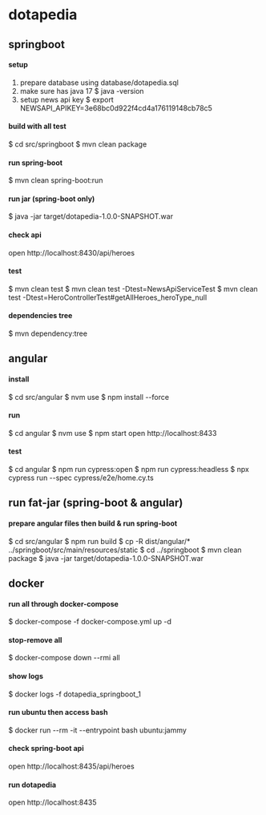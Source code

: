 # dotapedia

## springboot

#### setup
1. prepare database using database/dotapedia.sql
2. make sure has java 17
$ java -version
3. setup news api key
$ export NEWSAPI_APIKEY=3e68bc0d922f4cd4a176119148cb78c5

#### build with all test
$ cd src/springboot
$ mvn clean package

#### run spring-boot
$ mvn clean spring-boot:run

#### run jar (spring-boot only)
$ java -jar target/dotapedia-1.0.0-SNAPSHOT.war

#### check api
open http://localhost:8430/api/heroes

#### test
$ mvn clean test
$ mvn clean test -Dtest=NewsApiServiceTest
$ mvn clean test -Dtest=HeroControllerTest#getAllHeroes_heroType_null

#### dependencies tree
$ mvn dependency:tree

## angular

#### install
$ cd src/angular
$ nvm use
$ npm install --force

#### run
$ cd angular
$ nvm use
$ npm start
open http://localhost:8433

#### test
$ cd angular
$ npm run cypress:open
$ npm run cypress:headless
$ npx cypress run --spec cypress/e2e/home.cy.ts

## run fat-jar (spring-boot & angular)
#### prepare angular files then build & run spring-boot
$ cd src/angular
$ npm run build
$ cp -R dist/angular/* ../springboot/src/main/resources/static
$ cd ../springboot
$ mvn clean package
$ java -jar target/dotapedia-1.0.0-SNAPSHOT.war

## docker
#### run all through docker-compose
$ docker-compose -f docker-compose.yml up -d
#### stop-remove all
$ docker-compose down --rmi all
#### show logs
$ docker logs -f dotapedia_springboot_1
#### run ubuntu then access bash
$ docker run --rm -it --entrypoint bash ubuntu:jammy
#### check spring-boot api
open http://localhost:8435/api/heroes
#### run dotapedia
open http://localhost:8435

